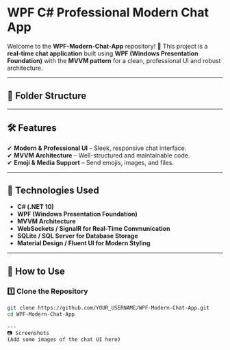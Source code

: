 # **WPF C# Professional Modern Chat App**

Welcome to the **WPF-Modern-Chat-App** repository! 🚀 This project is a **real-time chat application** built using **WPF (Windows Presentation Foundation)** with the **MVVM pattern** for a clean, professional UI and robust architecture.

---

## **📂 Folder Structure**


---

## **🛠 Features**

✔ **Modern & Professional UI** – Sleek, responsive chat interface.  
✔ **MVVM Architecture** – Well-structured and maintainable code.    
✔ **Emoji & Media Support** – Send emojis, images, and files.  

---

## **📌 Technologies Used**

- **C# (.NET 10)**
- **WPF (Windows Presentation Foundation)**
- **MVVM Architecture**
- **WebSockets / SignalR for Real-Time Communication**
- **SQLite / SQL Server for Database Storage**
- **Material Design / Fluent UI for Modern Styling**  

---

## **📖 How to Use**

### **1️⃣ Clone the Repository**

```bash
git clone https://github.com/YOUR_USERNAME/WPF-Modern-Chat-App.git
cd WPF-Modern-Chat-App

---
📷 Screenshots
(Add some images of the chat UI here)




